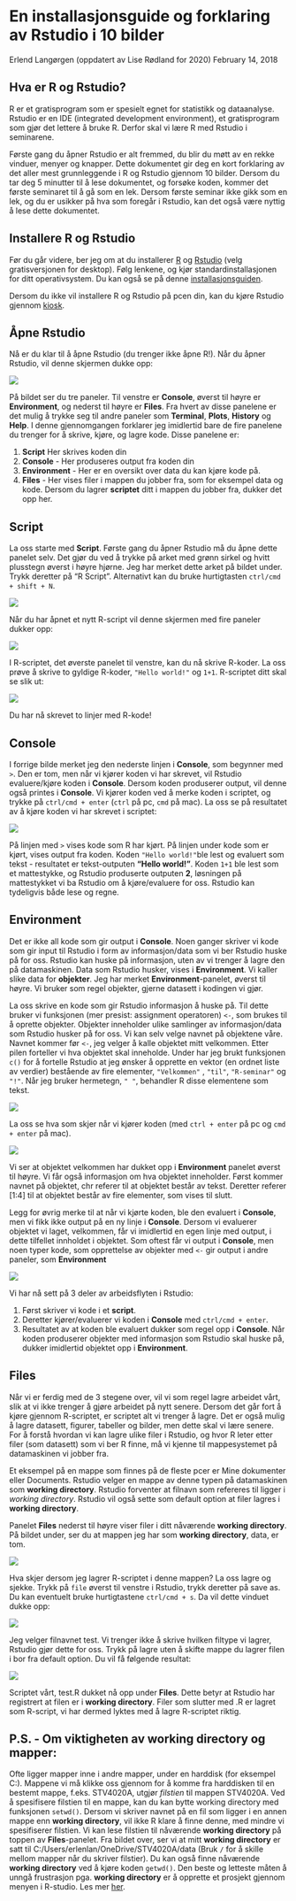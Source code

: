 En installasjonsguide og forklaring av Rstudio i 10 bilder
================
Erlend Langørgen (oppdatert av Lise Rødland for 2020)
February 14, 2018

## Hva er R og Rstudio?

R er et gratisprogram som er spesielt egnet for statistikk og
dataanalyse. Rstudio er en IDE (integrated development environment), et
gratisprogram som gjør det lettere å bruke R. Derfor skal vi lære R med
Rstudio i seminarene.

Første gang du åpner Rstudio er alt fremmed, du blir du møtt av en rekke
vinduer, menyer og knapper. Dette dokumentet gir deg en kort forklaring
av det aller mest grunnleggende i R og Rstudio gjennom 10 bilder. Dersom
du tar deg 5 minutter til å lese dokumentet, og forsøke koden, kommer
det første seminaret til å gå som en lek. Dersom første seminar ikke
gikk som en lek, og du er usikker på hva som foregår i Rstudio, kan det
også være nyttig å lese dette dokumentet.

## Installere R og Rstudio

Før du går videre, ber jeg om at du installerer
[R](https://cloud.r-project.org/) og
[Rstudio](https://www.rstudio.com/products/rstudio/download/) (velg
gratisversjonen for desktop). Følg lenkene, og kjør
standardinstallasjonen for ditt operativsystem. Du kan også se på denne
[installasjonsguiden](https://github.com/liserodland/STV1020/blob/main/doc/Installasjonsguide.md).

Dersom du ikke vil installere R og Rstudio på pcen din, kan du kjøre
Rstudio gjennom
[kiosk](https://kiosk.uio.no/RDWeb/Pages/en-US/login.aspx?ReturnUrl=/RDWeb/Pages/en-US/Default.aspx/kontor).

## Åpne Rstudio

Nå er du klar til å åpne Rstudio (du trenger ikke åpne R!). Når du åpner
Rstudio, vil denne skjermen dukke opp:

![](../bilder/Rstudio1.PNG)

På bildet ser du tre paneler. Til venstre er **Console**, øverst til
høyre er **Environment**, og nederst til høyre er **Files**. Fra hvert
av disse panelene er det mulig å trykke seg til andre paneler som
**Terminal**, **Plots**, **History** og **Help**. I denne gjennomgangen
forklarer jeg imidlertid bare de fire panelene du trenger for å skrive,
kjøre, og lagre kode. Disse panelene er:

1.  **Script** Her skrives koden din
2.  **Console** - Her produseres output fra koden din
3.  **Environment** - Her er en oversikt over data du kan kjøre kode på.
4.  **Files** - Her vises filer i mappen du jobber fra, som for eksempel
    data og kode. Dersom du lagrer **scriptet** ditt i mappen du jobber
    fra, dukker det opp her.

## Script

La oss starte med **Script**. Første gang du åpner Rstudio må du åpne
dette panelet selv. Det gjør du ved å trykke på arket med grønn sirkel
og hvitt plusstegn øverst i høyre hjørne. Jeg har merket dette arket på
bildet under. Trykk deretter på “R Script”. Alternativt kan du bruke
hurtigtasten `ctrl/cmd + shift + N`.

![](../bilder/Rstudio2.PNG)

Når du har åpnet et nytt R-script vil denne skjermen med fire paneler
dukker opp:

![](../bilder/Rstudio3.PNG)

I R-scriptet, det øverste panelet til venstre, kan du nå skrive R-koder.
La oss prøve å skrive to gyldige R-koder, `"Hello world!"` og `1+1`.
R-scriptet ditt skal se slik ut:

![](../bilder/Rstudio4.PNG)

Du har nå skrevet to linjer med R-kode!

## Console

I forrige bilde merket jeg den nederste linjen i **Console**, som
begynner med `>`. Den er tom, men når vi kjører koden vi har skrevet,
vil Rstudio evaluere/kjøre koden i **Console**. Dersom koden produserer
output, vil denne også printes i **Console**. Vi kjører koden ved å
merke koden i scriptet, og trykke på `ctrl/cmd + enter` (`ctrl` på pc,
`cmd` på mac). La oss se på resultatet av å kjøre koden vi har skrevet i
scriptet:

![](../bilder/Rstudio5.PNG)

På linjen med `>` vises kode som R har kjørt. På linjen under kode som
er kjørt, vises output fra koden. Koden `"Hello world!"`ble lest og
evaluert som tekst - resultatet er tekst-outputen **“Hello world!”**.
Koden `1+1` ble lest som et mattestykke, og Rstudio produserte outputen
**2**, løsningen på mattestykket vi ba Rstudio om å kjøre/evaluere for
oss. Rstudio kan tydeligvis både lese og regne.

## Environment

Det er ikke all kode som gir output i **Console**. Noen ganger skriver
vi kode som gir input til Rstudio i form av informasjon/data som vi ber
Rstudio huske på for oss. Rstudio kan huske på informasjon, uten av vi
trenger å lagre den på datamaskinen. Data som Rstudio husker, vises i
**Environment**. Vi kaller slike data for **objekter**. Jeg har merket
**Environment**-panelet, øverst til høyre. Vi bruker som regel objekter,
gjerne datasett i kodingen vi gjør.

La oss skrive en kode som gir Rstudio informasjon å huske på. Til dette
bruker vi funksjonen (mer presist: assignment operatoren) `<-`, som
brukes til å oprette objekter. Objekter inneholder ulike samlinger av
informasjon/data som Rstudio husker på for oss. Vi kan selv velge navnet
på objektene våre. Navnet kommer før `<-`, jeg velger å kalle objektet
mitt velkommen. Etter pilen forteller vi hva objektet skal inneholde.
Under har jeg brukt funksjonen `c()` for å fortelle Rstudio at jeg
ønsker å opprette en vektor (en ordnet liste av verdier) bestående av
fire elementer, `"Velkommen"` , `"til"`, `"R-seminar"` og `"!"`. Når jeg
bruker hermetegn, `" "`, behandler R disse elementene som tekst.

![](../bilder/Rstudio6.PNG)

La oss se hva som skjer når vi kjører koden (med `ctrl + enter` på pc og
`cmd + enter` på mac).

![](../bilder/Rstudio7.PNG)

Vi ser at objektet velkommen har dukket opp i **Environment** panelet
øverst til høyre. Vi får også informasjon om hva objektet inneholder.
Først kommer navnet på objektet, chr referer til at objektet består av
tekst. Deretter referer \[1:4\] til at objektet består av fire
elementer, som vises til slutt.

Legg for øvrig merke til at når vi kjørte koden, ble den evaluert i
**Console**, men vi fikk ikke output på en ny linje i **Console**.
Dersom vi evaluerer objektet vi laget, velkommen, får vi imidlertid en
egen linje med output, i dette tilfellet innholdet i objektet. Som
oftest får vi output i **Console**, men noen typer kode, som opprettelse
av objekter med `<-` gir output i andre paneler, som **Environment**

![](../bilder/Rstudio8.PNG)

Vi har nå sett på 3 deler av arbeidsflyten i Rstudio:

1.  Først skriver vi kode i et **script**.
2.  Deretter kjører/evaluerer vi koden i **Console** med
    `ctrl/cmd + enter`.
3.  Resultatet av at koden ble evaluert dukker som regel opp i
    **Console**. Når koden produserer objekter med informasjon som
    Rstudio skal huske på, dukker imidlertid objektet opp i
    **Environment**.

## Files

Når vi er ferdig med de 3 stegene over, vil vi som regel lagre arbeidet
vårt, slik at vi ikke trenger å gjøre arbeidet på nytt senere. Dersom
det går fort å kjøre gjennom R-scriptet, er scriptet alt vi trenger å
lagre. Det er også mulig å lagre datasett, figurer, tabeller og bilder,
men dette skal vi lære senere. For å forstå hvordan vi kan lagre ulike
filer i Rstudio, og hvor R leter etter filer (som datasett) som vi ber R
finne, må vi kjenne til mappesystemet på datamaskinen vi jobber fra.

Et eksempel på en mappe som finnes på de fleste pcer er Mine dokumenter
eller Documents. Rstudio velger en mappe av denne typen på datamaskinen
som **working directory**. Rstudio forventer at filnavn som refereres
til ligger i *working directory*. Rstudio vil også sette som default
option at filer lagres i **working directory**.

Panelet **Files** nederst til høyre viser filer i ditt nåværende
**working directory**. På bildet under, ser du at mappen jeg har som
**working directory**, data, er tom.

![](../bilder/Rstudio8.PNG)

Hva skjer dersom jeg lagrer R-scriptet i denne mappen? La oss lagre og
sjekke. Trykk på `file` øverst til venstre i Rstudio, trykk deretter på
save as. Du kan eventuelt bruke hurtigtastene `ctrl/cmd + s`. Da vil
dette vinduet dukke opp:

![](../bilder/Rstudio9.PNG)

Jeg velger filnavnet test. Vi trenger ikke å skrive hvilken filtype vi
lagrer, Rstudio gjør dette for oss. Trykk på lagre uten å skifte mappe
du lagrer filen i bor fra default option. Du vil få følgende resultat:

![](../bilder/Rstudio10.PNG)

Scriptet vårt, test.R dukket nå opp under **Files**. Dette betyr at
Rstudio har registrert at filen er i **working directory**. Filer som
slutter med .R er lagret som R-script, vi har dermed lyktes med å lagre
R-scriptet riktig.

## P.S. - Om viktigheten av working directory og mapper:

Ofte ligger mapper inne i andre mapper, under en harddisk (for eksempel
C:). Mappene vi må klikke oss gjennom for å komme fra harddisken til en
bestemt mappe, f.eks. STV4020A, utgjør *filstien* til mappen STV4020A.
Ved å spesifisere filstien til en mappe, kan du kan bytte working
directory med funksjonen `setwd()`. Dersom vi skriver navnet på en fil
som ligger i en annen mappe enn **working directory**, vil ikke R klare
å finne denne, med mindre vi spesifiserer filstien. Vi kan lese filstien
til nåværende **working directory** på toppen av **Files**-panelet. Fra
bildet over, ser vi at mitt **working directory** er satt til
C:/Users/erlenlan/OneDrive/STV4020A/data (Bruk `/` for å skille mellom
mapper når du skriver filstier). Du kan også finne nåværende **working
directory** ved å kjøre koden `getwd()`. Den beste og letteste måten å
unngå frustrasjon pga. **working directory** er å opprette et prosjekt
gjennom menyen i R-studio. Les mer
[her](https://r4ds.had.co.nz/workflow-projects.html).
